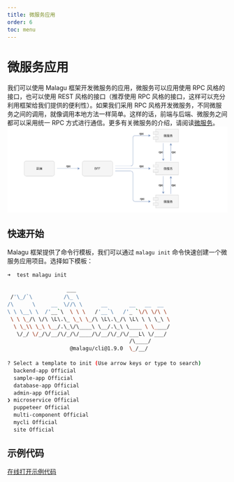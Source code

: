 ```yaml
---
title: 微服务应用
order: 6
toc: menu
---
```


# 微服务应用

我们可以使用 Malagu 框架开发微服务的应用，微服务可以应用使用 RPC 风格的接口，也可以使用 REST 风格的接口（推荐使用 RPC 风格的接口，这样可以充分利用框架给我们提供的便利性）。如果我们采用 RPC 风格开发微服务，不同微服务之间的调用，就像调用本地方法一样简单。这样的话，前端与后端、微服务之间都可以采用统一 RPC 方式进行通信。更多有关微服务的介绍，请阅读[微服务](https://www.yuque.com/cellbang/malagu/wtiy6s)。
![微服务架构图.svg](../../public/images/mics.png)


## 快速开始


Malagu 框架提供了命令行模板，我们可以通过 `malagu init` 命令快速创建一个微服务应用项目。选择如下模板：
```bash
➜  test malagu init

                   ___
 /'\_/`\          /\_ \
/\      \     __  \//\ \      __       __   __  __
\ \ \__\ \  /'__`\  \ \ \   /'__`\   /'_ `\/\ \/\ \
 \ \ \_/\ \/\ \L\.\_ \_\ \_/\ \L\.\_/\ \L\ \ \ \_\ \
  \ \_\\ \_\ \__/.\_\/\____\ \__/.\_\ \____ \ \____/
   \/_/ \/_/\/__/\/_/\/____/\/__/\/_/\/___L\ \/___/
                                       /\____/
                    @malagu/cli@1.9.0  \_/__/

? Select a template to init (Use arrow keys or type to search)
  backend-app Official
  sample-app Official
  database-app Official
  admin-app Official
❯ microservice Official
  puppeteer Official
  multi-component Official
  mycli Official
  site Official
```
## 示例代码


[在线打开示例代码](https://cloud.cellbang.com/?share=1fbef12f-bfa6-4378-a318-48607052c637#/templates/microservice)

